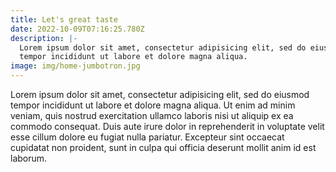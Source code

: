 ```yaml
---
title: Let's great taste
date: 2022-10-09T07:16:25.780Z
description: |-
  Lorem ipsum dolor sit amet, consectetur adipisicing elit, sed do eiusmod
  tempor incididunt ut labore et dolore magna aliqua.
image: img/home-jumbotron.jpg
---
```

Lorem ipsum dolor sit amet, consectetur adipisicing elit, sed do eiusmod
tempor incididunt ut labore et dolore magna aliqua. Ut enim ad minim veniam,
quis nostrud exercitation ullamco laboris nisi ut aliquip ex ea commodo
consequat. Duis aute irure dolor in reprehenderit in voluptate velit esse
cillum dolore eu fugiat nulla pariatur. Excepteur sint occaecat cupidatat non
proident, sunt in culpa qui officia deserunt mollit anim id est laborum.